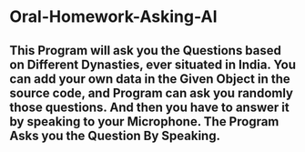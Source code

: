 # Oral-Homework-Asking-AI

## This Program will ask you the Questions based on Different Dynasties, ever situated in India. You can add your own data in the Given Object in the source code, and Program can ask you randomly those questions. And then you have to answer it by speaking to your Microphone. The Program Asks you the Question By Speaking.

